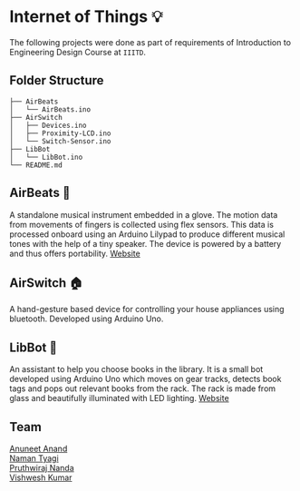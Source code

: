 # Internet of Things :bulb:

The following projects were done as part of requirements of Introduction to Engineering Design Course at `IIITD`.

## Folder Structure  

```
├── AirBeats
│   └── AirBeats.ino
├── AirSwitch
│   ├── Devices.ino
│   ├── Proximity-LCD.ino
│   └── Switch-Sensor.ino
├── LibBot
│   └── LibBot.ino
└── README.md
```

## AirBeats :musical_note:
A standalone musical instrument embedded in a glove. The motion data from movements of fingers is collected using flex sensors. This data is processed onboard using an Arduino Lilypad to produce different musical tones with the help of a tiny speaker. The device is powered by a battery and thus offers portability. [Website](https://igeeksrock.wixsite.com/project3)

## AirSwitch :house:
A hand-gesture based device for controlling your house appliances using bluetooth. Developed using Arduino Uno.

## LibBot :robot:
An assistant to help you choose books in the library. It is a small bot developed using Arduino Uno which moves on gear tracks, detects book tags and pops out relevant books from the rack. The rack is made from glass and beautifully illuminated with LED lighting. [Website](https://kumarvishwesh593.wixsite.com/igeeksv2)

## Team

[Anuneet Anand](https://github.com/anuneetanand)  
[Naman Tyagi](https://github.com/naman18055)  
[Pruthwiraj Nanda](https://github.com/pruthwi07)   
[Vishwesh Kumar](https://github.com/vishwesh-D-kumar)  
